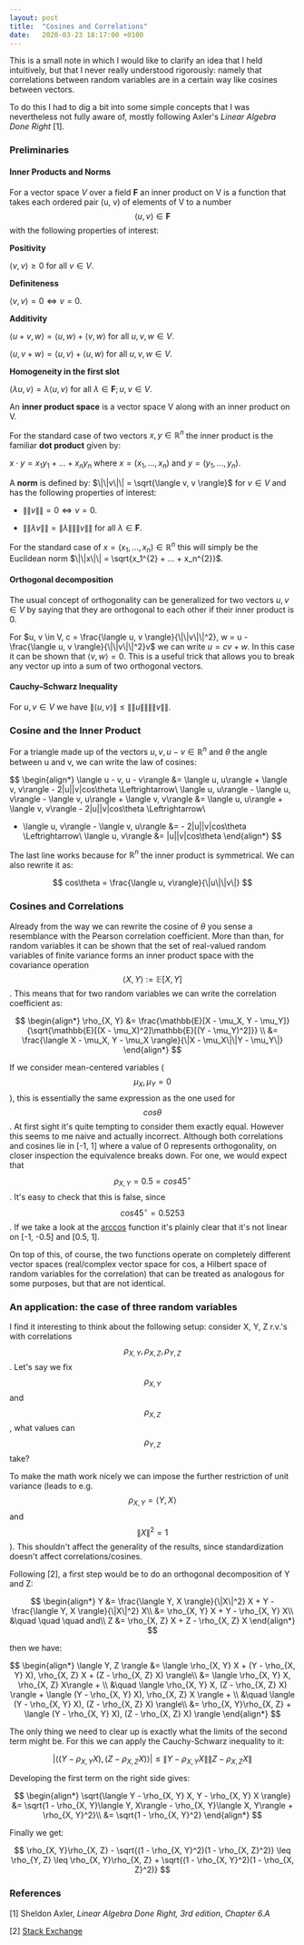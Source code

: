 ```yaml
---
layout: post
title:  "Cosines and Correlations"
date:   2020-03-23 18:17:00 +0100
---
```


This is a small note in which I would like to clarify an idea that I held intuitively, but that I never really understood rigorously: namely that correlations between random variables are in a certain way like cosines between vectors.

To do this I had to dig a bit into some simple concepts that I was nevertheless not fully aware of, mostly following Axler's *Linear Algebra Done Right* [1].

### Preliminaries

#### Inner Products and Norms

For a vector space *V* over a field **F** an inner product on V is a function that takes each ordered pair (u, v) of elements of V to a number $$\langle u, v \rangle \in \textbf{F}$$ with the following properties of interest:

**Positivity**

$\langle v, v \rangle \geq 0 \text{ for all } v \in V$.

**Definiteness**

$\langle v, v \rangle = 0 \Leftrightarrow v = 0$.

**Additivity**

$\langle u + v, w \rangle = \langle u, w \rangle + \langle v, w \rangle \text{ for all } u, v, w \in V$.

$\langle u, v + w\rangle = \langle u, v \rangle + \langle u, w \rangle \text{ for all } u, v, w \in V$.

**Homogeneity in the first slot**

$\langle \lambda u, v \rangle = \lambda\langle u, v \rangle \text{ for all } \lambda \in \textbf{F}; u, v \in V$.

An **inner product space** is a vector space V along with an inner product on V.

For the standard case of two vectors $x, y \in \mathbb{R}^n$ the inner product is the familiar **dot product** given by:

$x \cdot y = x_{1}y_{1} + ... + x_{n}y_{n}$ where $x = (x_{1}, ..., x_{n})$ and $y = (y_{1}, ..., y_{n})$.

A **norm** is defined by: $\|\|v\|\| = \sqrt{\langle v, v \rangle}$ for $v \in V$ and has the following properties of interest:
 
 * $\|\|v\|\| = 0 \Leftrightarrow v = 0.$
 
 * $\|\| \lambda v \|\| = \| \lambda \| \|\|v\|\| \text{ for all } \lambda \in \textbf{F}.$

 For the standard case of $x = (x_{1}, ..., x_{n}) \in \mathbb{R}^{n}$ this will simply be the Euclidean norm $\|\|x\|\| = \sqrt{x_1^{2} + ... + x_n^{2}}$.

#### Orthogonal decomposition

The usual concept of orthogonality can be generalized for two vectors $u, v \in V$ by saying that they are orthogonal to each other if their inner product is 0.

For $u, v \in V, c = \frac{\langle u, v \rangle}{\|\|v\|\|^2}, w = u - \frac{\langle u, v \rangle}{\|\|v\|\|^2}v$ we can write $u = cv + w$. In this case it can be shown that $\langle v, w \rangle = 0$. This is a useful trick that allows you to break any vector up into a sum of two orthogonal vectors.

#### Cauchy–Schwarz Inequality

For $u, v \in V$ we have $\|\langle u, v\rangle\| \leq \|\|u\|\|\|\|v\|\|$.


### Cosine and the Inner Product

For a triangle made up of the vectors $u, v, u-v \in \mathbb{R}^n$ and $\theta$ the angle between u and v, we can write the law of cosines:

$$
\begin{align*}
\langle u - v, u - v\rangle &= \langle u, u\rangle + \langle v, v\rangle - 2\|u\|\|v\|cos\theta \Leftrightarrow\\
\langle u, u\rangle - \langle u, v\rangle - \langle v, u\rangle + \langle v, v\rangle &= \langle u, u\rangle + \langle v, v\rangle - 2\|u\|\|v\|cos\theta \Leftrightarrow\\
 - \langle u, v\rangle - \langle v, u\rangle &= - 2\|u\|\|v\|cos\theta \Leftrightarrow\\
 \langle u, v\rangle &= \|u\|\|v\|cos\theta
\end{align*}
$$

The last line works because for $\mathbb{R}^n$ the inner product is symmetrical. We can also rewrite it as:

$$
cos\theta = \frac{\langle u, v\rangle}{\|u\|\|v\|} 
$$

### Cosines and Correlations

Already from the way we can rewrite the cosine of $\theta$ you sense a resemblance with the Pearson correlation coefficient. More than than, for random variables it can be shown that the set of real-valued random variables of finite variance forms an inner product space with the covariance operation $$\langle X, Y \rangle := \mathbb{E}[X, Y]$$. This means that for two random variables we can write the correlation coefficient as:

$$
\begin{align*}
\rho_{X, Y} &= \frac{\mathbb{E}[X - \mu_X, Y - \mu_Y]}{\sqrt{\mathbb{E}[(X - \mu_X)^2]\mathbb{E}[(Y - \mu_Y)^2]}} \\
			&= \frac{\langle X - \mu_X, Y - \mu_X \rangle}{\|X - \mu_X\|\|Y - \mu_Y\|}
\end{align*}
$$

If we consider mean-centered variables ($$\mu_X, \mu_Y = 0$$), this is essentially the same expression as the one used for $$cos\theta$$. At first sight it's quite tempting to consider them exactly equal. However this seems to me naive and actually incorrect. Although both correlations and cosines lie in [-1, 1] where a value of 0 represents orthogonality, on closer inspection the equivalence breaks down. For one, we would expect that $$\rho_{X, Y} = 0.5 = cos 45^\circ$$. It's easy to check that this is false, since $$cos 45^\circ = 0.5253$$. If we take a look at the [arccos](https://en.wikipedia.org/wiki/Inverse_trigonometric_functions#/media/File:Arcsine_Arccosine.svg) function it's plainly clear that it's not linear on [-1, -0.5] and [0.5, 1]. 

On top of this, of course, the two functions operate on completely different vector spaces (real/complex vector space for cos, a Hilbert space of random variables for the correlation) that can be treated as analogous for some purposes, but that are not identical.


### An application: the case of three random variables

I find it interesting to think about the following setup: consider X, Y, Z r.v.'s with correlations $$\rho_{X, Y}, \rho_{X, Z}, \rho_{Y, Z}$$. Let's say we fix $$\rho_{X, Y}$$ and $$\rho_{X, Z}$$, what values can $$\rho_{Y, Z}$$ take?

To make the math work nicely we can impose the further restriction of unit variance (leads to e.g. $$\rho_{X, Y} = \langle Y, X \rangle$$ and $$\|X\|^2 = 1$$). This shouldn't affect the generality of the results, since standardization doesn't affect correlations/cosines.

Following [2], a first step would be to do an orthogonal decomposition of Y and Z:

$$
\begin{align*}
Y &= \frac{\langle Y, X \rangle}{\|X\|^2} X + Y - \frac{\langle Y, X \rangle}{\|X\|^2} X\\
  &= \rho_{X, Y} X + Y - \rho_{X, Y} X\\
  &\quad \quad \quad and\\
Z &= \rho_{X, Z} X + Z - \rho_{X, Z} X
\end{align*}
$$

then we have:

$$
\begin{align*}
\langle Y, Z \rangle &= \langle \rho_{X, Y} X + (Y - \rho_{X, Y} X), \rho_{X, Z} X + (Z - \rho_{X, Z} X) \rangle\\
					 &= \langle \rho_{X, Y} X, \rho_{X, Z} X\rangle + \\	
					 &\quad \langle \rho_{X, Y} X, (Z - \rho_{X, Z} X) \rangle + \langle (Y - \rho_{X, Y} X), \rho_{X, Z} X \rangle + \\
					 &\quad \langle (Y - \rho_{X, Y} X), (Z - \rho_{X, Z} X) \rangle\\
					 &= \rho_{X, Y}\rho_{X, Z} + \langle (Y - \rho_{X, Y} X), (Z - \rho_{X, Z} X) \rangle
\end{align*}
$$

The only thing we need to clear up is exactly what the limits of the second term might be. For this we can apply the Cauchy-Schwarz inequality to it:

$$
|\langle (Y - \rho_{X, Y} X), (Z - \rho_{X, Z} X) \rangle| \leq \|Y - \rho_{X, Y} X\|\|Z - \rho_{X, Z} X\|
$$

Developing the first term on the right side gives:

$$
\begin{align*}
\sqrt{\langle Y - \rho_{X, Y} X, Y - \rho_{X, Y} X \rangle} &= \sqrt{1 - \rho_{X, Y}\langle Y, X\rangle - \rho_{X, Y}\langle X, Y\rangle + \rho_{X, Y}^2}\\
															&= \sqrt{1 - \rho_{X, Y}^2}
\end{align*}
$$

Finally we get:

$$
 \rho_{X, Y}\rho_{X, Z} - \sqrt{(1 - \rho_{X, Y}^2)(1 - \rho_{X, Z}^2)} \leq 
 \rho_{Y, Z} \leq 
 \rho_{X, Y}\rho_{X, Z} + \sqrt{(1 - \rho_{X, Y}^2)(1 - \rho_{X, Z}^2)}
$$

### References

[1] Sheldon Axler, *Linear Algebra Done Right, 3rd edition*, *Chapter 6.A*

[2] [Stack Exchange](https://math.stackexchange.com/questions/284877/correlation-between-three-variables-question)

